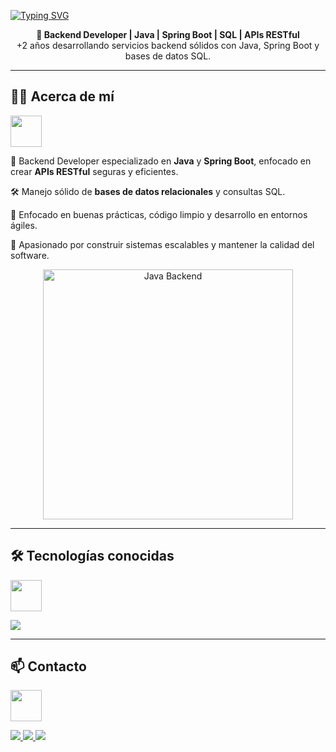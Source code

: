 [![Typing SVG](https://readme-typing-svg.herokuapp.com?color=00FFAA&size=28&center=true&vCenter=true&width=700&height=60&lines=Hola%2C+soy+Alejandro+Sanchez;Desarrollador+Backend+Java+Spring+Boot+🚀)](https://git.io/typing-svg)

<p align="center">
  <b>🧠 Backend Developer | Java | Spring Boot | SQL | APIs RESTful</b><br>
+2 años desarrollando servicios backend sólidos con Java, Spring Boot y bases de datos SQL.
</p>

---

## 🙋‍♂️ Acerca de mí
<img src="https://media.tenor.com/7t3Y9Yf4K9gAAAAC/programming-java-dev.gif" width="50" />

🔧 Backend Developer especializado en **Java** y **Spring Boot**, enfocado en crear **APIs RESTful** seguras y eficientes.

🛠 Manejo sólido de **bases de datos relacionales** y consultas SQL.

🚀 Enfocado en buenas prácticas, código limpio y desarrollo en entornos ágiles.

🎯 Apasionado por construir sistemas escalables y mantener la calidad del software.

<p align="center">
  <img src="https://media.tenor.com/dyc0L3PJoKQAAAAC/java-backend.gif" width="400" alt="Java Backend"/>
</p>

---

## 🛠️ Tecnologías conocidas
<img src="https://media.tenor.com/S59bPkT0pqcAAAAi/programming.gif" width="50" />

<p align="left">
  <img src="https://skillicons.dev/icons?i=java,spring,hibernate,mysql,postgres,git,github,maven,gradle,postman,docker,jwt,swagger" />
</p>

---

## 📫 Contacto
<img src="https://media.tenor.com/SNL9_xhZl9oAAAAC/cat-computer.gif" width="50" />

<p align="left">
  <a href="mailto:alejandrosd32@gmail.com" target="_blank">
    <img src="https://skillicons.dev/icons?i=gmail" />
  </a>
  <a href="https://www.linkedin.com/in/luis-alejandro-sanchez-diaz/" target="_blank">
    <img src="https://skillicons.dev/icons?i=linkedin" />
  </a>
  <a href="https://github.com/alejandro-sanchez-code" target="_blank">
    <img src="https://skillicons.dev/icons?i=github" />
  </a>
</p>
